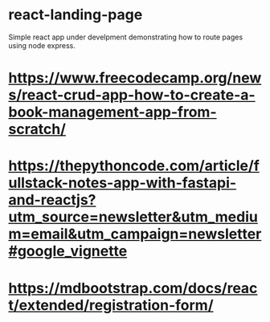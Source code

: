 # react-landing-page
Simple react app under develpment demonstrating how to route pages using node express.
# https://www.freecodecamp.org/news/react-crud-app-how-to-create-a-book-management-app-from-scratch/
# https://thepythoncode.com/article/fullstack-notes-app-with-fastapi-and-reactjs?utm_source=newsletter&utm_medium=email&utm_campaign=newsletter#google_vignette
# https://mdbootstrap.com/docs/react/extended/registration-form/
